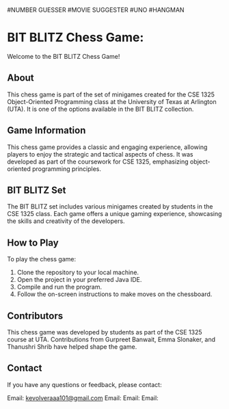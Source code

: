 #NUMBER GUESSER
#MOVIE SUGGESTER
#UNO
#HANGMAN
# BIT BLITZ Chess Game:

Welcome to the BIT BLITZ Chess Game!

## About

This chess game is part of the set of minigames created for the CSE 1325 Object-Oriented Programming class at the University of Texas at Arlington (UTA). It is one of the options available in the BIT BLITZ collection.

## Game Information

This chess game provides a classic and engaging experience, allowing players to enjoy the strategic and tactical aspects of chess. It was developed as part of the coursework for CSE 1325, emphasizing object-oriented programming principles.

## BIT BLITZ Set

The BIT BLITZ set includes various minigames created by students in the CSE 1325 class. Each game offers a unique gaming experience, showcasing the skills and creativity of the developers.

## How to Play

To play the chess game:

1. Clone the repository to your local machine.
2. Open the project in your preferred Java IDE.
3. Compile and run the program.
4. Follow the on-screen instructions to make moves on the chessboard.

## Contributors

This chess game was developed by students as part of the CSE 1325 course at UTA. Contributions from Gurpreet Banwait, Emma Slonaker, and Thanushri Shrib have helped shape the game.

## Contact

If you have any questions or feedback, please contact:

Email: kevolveraaa101@gmail.com
Email:
Email:
Email:
